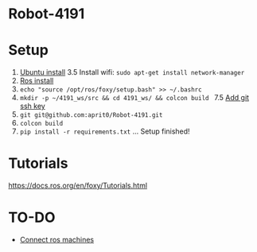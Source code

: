 # Robot-4191

# Setup
1. [Ubuntu install](https://roboticsbackend.com/install-ubuntu-on-raspberry-pi-without-monitor/#Setup_Wi-Fi_and_ssh_for_your_Raspberry_Pi_4_without_a_monitor)
3.5 Install wifi: ```sudo apt-get install network-manager```
4. [Ros install](https://roboticsbackend.com/install-ros2-on-raspberry-pi/#Prerequisites_install_Ubuntu_Server_2004) 
5. ```echo "source /opt/ros/foxy/setup.bash" >> ~/.bashrc```
6. ```mkdir -p ~/4191_ws/src && cd 4191_ws/ && colcon build ```
7.5 [Add git ssh key](https://docs.github.com/en/authentication/connecting-to-github-with-ssh/generating-a-new-ssh-key-and-adding-it-to-the-ssh-agent)
8. ```git git@github.com:aprit0/Robot-4191.git```
9. ```colcon build```
10. ```pip install -r requirements.txt```
... Setup finished!

# Tutorials
https://docs.ros.org/en/foxy/Tutorials.html


# TO-DO
- [Connect ros machines](https://roboticsbackend.com/ros2-multiple-machines-including-raspberry-pi/)
